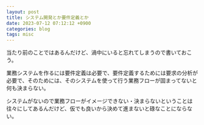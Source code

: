 ```yaml
---
layout: post
title: システム開発とか要件定義とか
date: 2023-07-12 07:12:12 +0900
categories: blog
tags: misc
---
```


当たり前のことではあるんだけど、渦中にいると忘れてしまうので書いておこう。

業務システムを作るには要件定義は必要で、要件定義するためには要求の分析が必要で、そのためには、そのシステムを使って行う業務フローが固まってないと何も決まらない。

システムがないので業務フローがイメージできない・決まらないということは往々にしてあるんだけど、仮でも良いから決めて進まないと碌なことにならない。
